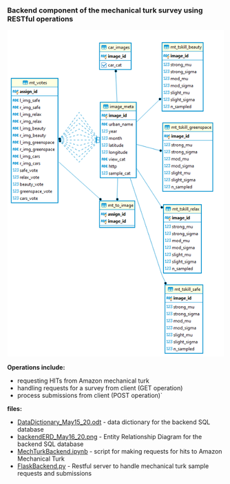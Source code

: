 ### Backend component of the mechanical turk survey using RESTful operations  ###

![](./backendERD_May16_20.png)

**Operations include:** <br>
* requesting HITs from Amazon mechanical turk
* handling requests for a survey from client (GET operation)
* process submissions from client (POST operation)`

**files:** <br>
* [DataDictionary_May15_20.odt](./DataDictionary_May16_20.odt) - data dictionary for the backend SQL database
* [backendERD_May16_20.png](./backendERD_May16_20.png) - Entity Relationship Diagram for the backend SQL database
* [MechTurkBackend.ipynb](./MechTurkBackend.ipynb) - script for making requests for hits to Amazon Mechanical Turk
* [FlaskBackend.py](./FlaskBackend.py) - Restful server to handle mechanical turk sample requests and submissions
